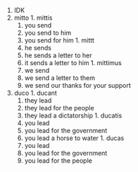 1. IDK
  1. mitto
    1. mittis
      1. you send
      1. you send to him
      1. you send for him
    1. mittt
      1. he sends
      1. he sends a letter to her
      1. it sends a letter to him
    1. mittimus
      1. we send
      1. we send a letter to them
      1. we send our thanks for your support
  1. duco
    1. ducant
      1. they lead 
      1. they lead for the people
      1. they lead a dictatorship
    1. ducatis
      1. you lead
      1. you lead for the government
      1. you lead a horse to water
    1. ducas
      1. you lead
      1. you lead for the government
      1. you lead for the people


